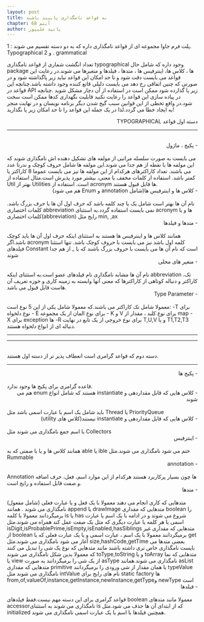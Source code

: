 ```yaml
---
layout: post
title: به قواعد نامگذاری پایبند باشید
chapter: آیتم 68
author: پانیذ علیپور
---
```


پلت فرم جاوا مجموعه ای از قواعد نامگذاری داره که به دو دسته تقسیم می شوند : 1. Typographical و 2 . grammatical

تعداد انگشت شماری از قواعد نامگذاری typographical وجود داره که شامل حال package ها ، کلاس ها، اینترفیس ها ، متدها ، فیلدها و متغیرها می شوند.در رعایت این قواعد می بایست دقت شود و تا حد امکان این قواعد نباید زیر پاگذاشته شود و در صورتی که چنین اتفاقی رخ دهد می بایست دلیلی قانع کننده وجود داشته باشد.چنانچه این قواعد در API زیر پا گذارده شود ممکن است در استفاده از آن دچار مشکل شوید .چنانچه در پیاده سازی این قواعد را رعایت نکنید قابلیت نگهداری کدها ممکن است سخت شود.در واقع تخطی از این قوانین سبب گیج شدن دیگر برنامه نویسان و در نهایت منجر به ایجاد خطا می گردد.لذا در یک جمله این قواعد را تا حد امکان زیر پا نگذارید!

<div dir="rtl" align="right">
	دسته اول قواعد TYPOGRAPHICAL
</div>
<hr>
<br/>
<div dir="rtl" align="right">
-  پکیج ، ماژول
</div>
<br/>
می بایست به صورت سلسله مراتبی از مولفه های تشکیل دهنده اش نامگذاری شوند که این مولفه ها با نقطه از هم جدا می شوند.این مولفه ها شامل حروف کوچک و ندرتا عدد می باشند.
تعداد کاراکترهای هرکدام از این مولفه ها نیز می بایست عموما 8 کاراکتر یا کمتر باشد.
استفاده از کلمات مخفف با معنی، بیشتر مورد پذیرش است.مثال استفاده از Util بهتر از Utilities است.
استفاده از acronym ها قابل قبول هستند.
<div dir="rtl" align="right">
	-  کلاس ها و اینترفیس ها(شامل annotation و Enum هم می شود)
</div>
<br/>
نام آن ها بهتر است شامل یک یا چند کلمه باشد که حرف اول آن ها با حرف بزرگ باشد.
کلمات اختصاری abbreviation نمی بایست استفاده گردد.به استثنای acronym ها و یا کلمات اختصاری(abbreviation) رایج مثل min, ,ax
<div dir="rtl" align="right">
	- متدها و فیلدها
</div>
<br/>
		همانند کلاس ها و اینترفیس ها هستند به استثنای اینکه حرف اول آن ها باید کوچک باشد.اگر acronym کلمه اول باشد نیز می بایست با حروف کوچک باشد.
		تنها استثنا فیلدهای Constant است که نام آن ها می بایست با حروف بزرگ باشند که با _ از هم جدا شوند
<div dir="rtl" align="right">
	- متغیر های محلی
</div>
<br/>
		نام آن ها مشابه نامگذاری نام فیلدهای عضو است.به استثنای اینکه abbreviation ،تک کاراکتر و دنباله کوتاهی از کاراکترها که معنی آنها وابسته به زمینه کاری و حوزه تعریف آن هاست قابل قبول می باشد.
<div dir="rtl" align="right">
	- Type Parameter
</div>
<br/>
		معمولا شامل تک کاراکتر می باشند.که معمولا شامل یکی از این 5 نوع است:
			-T برای نوع دلخواه
			- E برای نوع المان از یک مجموعه
			- K و V برای نوع کلید ، مقدار از map
			- X برای exception ها
			-R برای نوع خروجی از یک تابع
			در نهایت T,U,V و یا T1,T2,T3 دنباله ای از انواع دلخواه هستند.
<hr>
<hr>
<br/>
	دسته دوم که قواعد گرامری است انعطاف پذیر تر از دسته اول هستند.
<hr>
<div dir="rtl" align="right">
	-  پکیج ها
	</div>
	<br/>
		قاعده گرامری برای پکیج ها وجود ندارد.
	<div dir="rtl" align="right">
	- کلاس هایی که قابل مقداردهی و instantiate هستند که شامل انواع enum هم می شوند
		</div>
		<br/>
		باید شامل یک اسم یا عبارت اسمی باشد مثل Thread یا PriorityQueue
		<div dir="rtl" align="right">
	- کلاس هایی که قابل مقداردهی و instantiate نیستند(کلاس های utility)
		</div>
		<br/>
		با اسم جمع نامگذاری می شوند مثل Collectors
			<div dir="rtl" align="right">
	- اینترفیس
		</div>
		<br/>
		همانند کلاس ها و یا با صفتی که به able یا ible ختم می شود نامگذاری می شوند.مثل Rummable
			<div dir="rtl" align="right">
	- annotation
			</div>
		<br/>
			Annotation ها چون بسیار پرکاربرد هستند هرکدام از این موارد اسم، فعل، حرف اضافه و صفت قابل استفاده و رایج است.
				<div dir="rtl" align="right">
	- متدها
				</div>
		<br/>
		متدهایی که کاری انجام می دهند معمولا با یک فعل و یا عبارت فعلی (شامل مفعول) نامگذاری می شوند .
		همانند append یا drawImage
		متدهایی که مقداری boolean را برمیگردانند معمولا با کلمه is یا has شروع می شوند و در ادامه با یک اسم یا عبارت اسمی یا هر کلمه یا عبارت دیگری که مثل یک صفت عمل کند همراه می شوند.مثل isDigit,isProbablePrime,isEmpty,isEnabled,hasSiblings
		متدهایی که مقداری غیر از boolean برمیگردانند معمولا با یک اسم ، عبارت اسمی و یا یک عبارت فعلی که با get آغاز می شود نامگذاری می شوند.مثل size,hashCode,getTime
		بعضی متدها می بایست نامگذاری خاص تری داشته باشند مانند متدهایی که نوع یک شی را تبدیل می کنند که معمولا بدین شکل نامگذاری می شوند toType,toString  و یا toArray
		متدهایی که نما یا view از یک شی را برمیگردانند به صورت asType نامگذاری می شوند.همانند asList
		متدهایی که مقداری primitive با همان مقدار از شی ورودی را برمیگردانند typeValue نامگذاری می شوند مثل intValue
		نام های رایج برای static factory ها from,of,valueOf,instance,getInstance,newInstance,getTypeو newType است
				<div dir="rtl" align="right">
	- فیلدها
	</div>
		<br/>
		قواعد گرامری برای این دسته مهم نیست.فقط فیلدهای boolean معمولا مانند متدهای accessorنامگذاری می شوند به استثنای is که از ابتدای آن ها حذف می شود.مثل initialized
		همچنین فیلدها با اسم یا یک عبارت اسمی نامگذاری می شوند.



